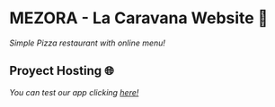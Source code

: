 # MEZORA - La Caravana Website 📕
_Simple Pizza restaurant with online menu!_
## Proyect Hosting 🌐
_You can test our app clicking [here!](https://mezora.github.io/LaCaravana-Website/)_
